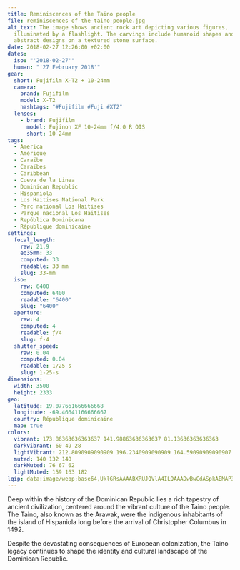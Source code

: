 ```yaml
---
title: Reminiscences of the Taino people
file: reminiscences-of-the-taino-people.jpg
alt_text: The image shows ancient rock art depicting various figures,
  illuminated by a flashlight. The carvings include humanoid shapes and other
  abstract designs on a textured stone surface.
date: 2018-02-27 12:26:00 +02:00
dates:
  iso: "'2018-02-27'"
  human: "'27 February 2018'"
gear:
  short: Fujifilm X-T2 + 10-24mm
  camera:
    brand: Fujifilm
    model: X-T2
    hashtags: "#Fujifilm #Fuji #XT2"
  lenses:
    - brand: Fujifilm
      model: Fujinon XF 10-24mm f/4.0 R OIS
      short: 10-24mm
tags:
  - America
  - Amérique
  - Caraïbe
  - Caraïbes
  - Caribbean
  - Cueva de la Linea
  - Dominican Republic
  - Hispaniola
  - Los Haitises National Park
  - Parc national Los Haitises
  - Parque nacional Los Haitises
  - República Dominicana
  - République dominicaine
settings:
  focal_length:
    raw: 21.9
    eq35mm: 33
    computed: 33
    readable: 33 mm
    slug: 33-mm
  iso:
    raw: 6400
    computed: 6400
    readable: "6400"
    slug: "6400"
  aperture:
    raw: 4
    computed: 4
    readable: ƒ/4
    slug: f-4
  shutter_speed:
    raw: 0.04
    computed: 0.04
    readable: 1/25 s
    slug: 1-25-s
dimensions:
  width: 3500
  height: 2333
geo:
  latitude: 19.077661666666668
  longitude: -69.46641166666667
  country: République dominicaine
  map: true
colors:
  vibrant: 173.86363636363637 141.98863636363637 81.13636363636363
  darkVibrant: 60 49 28
  lightVibrant: 212.8090909090909 196.2340909090909 164.59090909090907
  muted: 140 132 140
  darkMuted: 76 67 62
  lightMuted: 159 163 182
lqip: data:image/webp;base64,UklGRsAAAABXRUJQVlA4ILQAAADwBwCdASpkAEMAP3GkxFi/v7iqL5pbi/AuCWcG+BzMmsBYEEZZJr/VHukWvxCwOgaKkWlwVukkGjpJSUjBDBFNA/MfjPwz5kAA/utTky1lksEoHa7sk3AzhxEGVJeZWaZ142iFJMcpmtr96wZLs3/qxVqp5fJ29OwNjJ9w4a5Xt7GPKyNMDaGZIzCLFPS5o3d/jtM2HRYji4FqWSTQDum5aTaVOdlxGUMnuUCLE3yDIeGAAAA=
---
```


Deep within the history of the Dominican Republic lies a rich tapestry of ancient civilization, centered around the vibrant culture of the Taino people. The Taino, also known as the Arawak, were the indigenous inhabitants of the island of Hispaniola long before the arrival of Christopher Columbus in 1492.

Despite the devastating consequences of European colonization, the Taino legacy continues to shape the identity and cultural landscape of the Dominican Republic.
